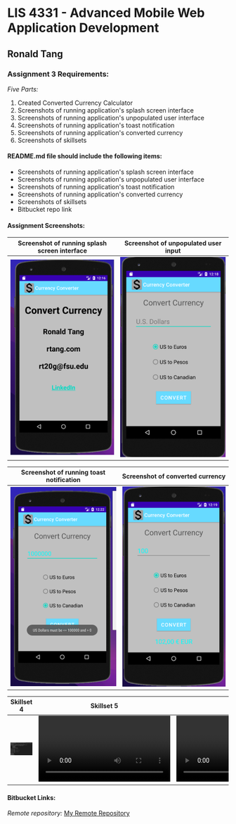 # LIS 4331 - Advanced Mobile Web Application Development

## Ronald Tang

### Assignment 3 Requirements:

*Five Parts:*

1. Created Converted Currency Calculator
2. Screenshots of running application's splash screen interface
3. Screenshots of running application's unpopulated user interface
4. Screenshots of running application's toast notification
5. Screenshots of running application's converted currency
6. Screenshots of skillsets

#### README.md file should include the following items:

* Screenshots of running application's splash screen interface
* Screenshots of running application's unpopulated user interface
* Screenshots of running application's toast notification
* Screenshots of running application's converted currency
* Screenshots of skillsets
* Bitbucket repo link

#### Assignment Screenshots:

| Screenshot of running splash screen interface | Screenshot of unpopulated user input |
| ---------- | ---------- |
| ![Splash Screen Screenshot](img/splash_screen.png) | ![Unpopulated User Interface Screenshot](img/unpopulated_UI.png) |

| Screenshot of running toast notification | Screenshot of converted currency |
| ---------- | ---------- |
| ![Toast notification Screenshot](img/toast_notification.png) | ![Converted Currency Screenshot](img/converted_currency.png) |

| Skillset 4 | Skillset 5 | Skillset 6 | 
| ---------- | ---------- | ----------|
| ![Screenshot of Skillset 4](img/time_conversion.png) | ![Screenshot of Skillset 5](img/even_odd.mov) | ![Screenshot of Skillset 6](img/paint_calculator.mov) |

#### Bitbucket Links:

*Remote repository:*
[My Remote Repository](https://bitbucket.org/ronaldtang1/lis4331/ "My Remote Repository")
